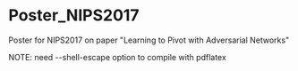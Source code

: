 # Poster_NIPS2017
Poster for NIPS2017 on paper "Learning to Pivot with Adversarial
Networks"

NOTE: need --shell-escape option to compile with pdflatex
